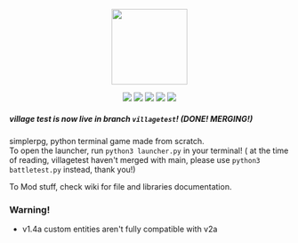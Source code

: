 <p align="center"> <image src="simpleRpg.svg" height=136/> <p/>
<p align="center">
  <image src="https://img.shields.io/github/last-commit/reversee-dev/simplerpg/main?style=flat-plastic"/>
  <image src="https://img.shields.io/github/repo-size/reversee-dev/simplerpg?style=flat-plastic"/>
  <image src="https://img.shields.io/github/stars/reversee-dev/simplerpg?style=social"/>
  <image src="https://img.shields.io/badge/python-3.9.7-blueviolet?style=flat-plastic"/>
  <image src="https://img.shields.io/badge/version-1.4a-ff69b4?style=flat-plastic"/>
 </p>

##### village test is now live in branch ```villagetest```! (DONE! MERGING!)
simplerpg, python terminal game made from scratch.  
To open the launcher, run ```python3 launcher.py``` in your terminal! ( at the time of reading, villagetest haven't merged with main, please use ```python3 battletest.py``` instead, thank you!)  
  
To Mod stuff, check wiki for file and libraries documentation.  

### Warning!
 * v1.4a custom entities aren't fully compatible with v2a
